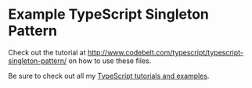 Example TypeScript Singleton Pattern
====================================

Check out the tutorial at <a href="http://www.codebelt.com/typescript/typescript-singleton-pattern/">http://www.codebelt.com/typescript/typescript-singleton-pattern/</a> on how to use these files.

Be sure to check out all my [TypeScript tutorials and examples](http://www.codebelt.com/category/typescript/).
